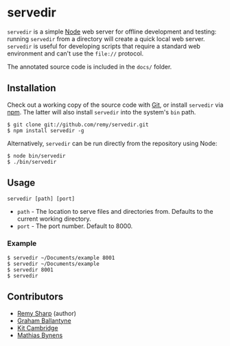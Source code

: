 # servedir

`servedir` is a simple [Node](http://nodejs.org) web server for offline development and testing: running `servedir` from a directory will create a quick local web server. `servedir` is useful for developing scripts that require a standard web environment and can't use the `file://` protocol.

The annotated source code is included in the `docs/` folder.

## Installation

Check out a working copy of the source code with [Git](http://git-scm.com), or install `servedir` via [npm](http://npmjs.org). The latter will also install `servedir` into the system's `bin` path.

    $ git clone git://github.com/remy/servedir.git
    $ npm install servedir -g

Alternatively, `servedir` can be run directly from the repository using Node:

    $ node bin/servedir
    $ ./bin/servedir

## Usage

`servedir [path] [port]`

* `path` - The location to serve files and directories from. Defaults to the current working directory.
* `port` - The port number. Default to 8000.

### Example

    $ servedir ~/Documents/example 8001
    $ servedir ~/Documents/example
    $ servedir 8001
    $ servedir

## Contributors

* [Remy Sharp](http://remysharp.com/) (author)
* [Graham Ballantyne](http://grahamballantyne.com/)
* [Kit Cambridge](http://kitcambridge.github.com/)
* [Mathias Bynens](http://mathiasbynens.be/)